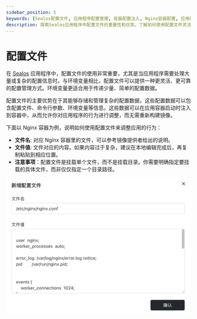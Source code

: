 ```yaml
---
sidebar_position: 5
keywords: [Sealos配置文件, 应用程序配置管理, 容器配置注入, Nginx容器配置, 应用行为调整]
description: 探索Sealos应用程序中配置文件的重要性和优势。了解如何使用配置文件灵活管理复杂配置数据，并以Nginx容器为例说明配置文件的应用。
---
```


# 配置文件

在 [Sealos](https://cloud.sealos.io)
应用程序中，配置文件的使用非常重要，尤其是当应用程序需要处理大量或复杂的配置信息时。与环境变量相比，配置文件可以提供一种更灵活、更可靠的配置管理方式。环境变量更适合用于传递少量、简单的配置数据。

配置文件的主要优势在于其能够存储和管理复杂的配置数据，这些配置数据可以包含配置文件、命令行参数、环境变量等信息。这些数据可以在应用容器启动时注入到容器中，从而允许你对应用程序的行为进行调整，而无需重新构建镜像。

下面以 Nginx 容器为例，说明如何使用配置文件来调整应用的行为：

- **文件名**: 对应 Nginx 容器里的文件，可以参考镜像提供者给出的说明。
- **文件值**: 文件对应的内容。如果内容过于复杂，建议在本地编辑完成后，再复制粘贴到相应位置。
- **注意事项**：配置文件是挂载单个文件，而不是挂载目录。你需要明确指定要挂载的具体文件，而非仅仅指定一个目录路径。

![](./images/applaunchpad13.png)